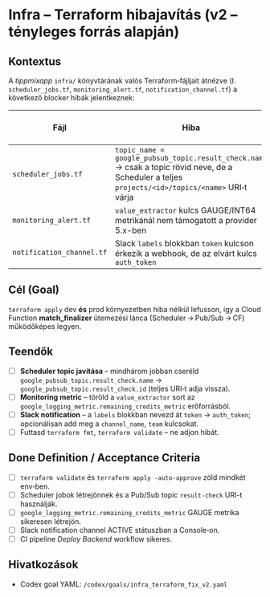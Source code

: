 # Infra – Terraform hibajavítás **(v2 – tényleges forrás alapján)**

## Kontextus

A *tippmixapp* `infra/` könyvtárának valós Terraform‑fájljait átnézve (l. `scheduler_jobs.tf`, `monitoring_alert.tf`, `notification_channel.tf`) a következő blocker hibák jelentkeznek:

| Fájl                      | Hiba                                                                                                                                              | Terraform hibaüzenet (rövid)                  |
| ------------------------- | ------------------------------------------------------------------------------------------------------------------------------------------------- | --------------------------------------------- |
| `scheduler_jobs.tf`       | `topic_name = google_pubsub_topic.result_check.name` → csak a topic rövid neve, de a Scheduler a teljes `projects/<id>/topics/<name>` URI‑t várja | *"Invalid topic name"* (400)                  |
| `monitoring_alert.tf`     | `value_extractor` kulcs GAUGE/INT64 metrikánál nem támogatott a provider 5.x-ben                                                                  | *"value\_extractor is not allowed for GAUGE"* |
| `notification_channel.tf` | Slack `labels` blokkban `token` kulcson érkezik a webhook, de az elvárt kulcs `auth_token`                                                        | *"Unsupported label key token"*               |

## Cél (Goal)

`terraform apply` dev **és** prod környezetben hiba nélkül lefusson, így a Cloud Function **match\_finalizer** ütemezési lánca (Scheduler → Pub/Sub → CF) működőképes legyen.

## Teendők

* [ ] **Scheduler topic javítása** – mindhárom jobban cseréld `google_pubsub_topic.result_check.name` → `google_pubsub_topic.result_check.id` (teljes URI‑t adja vissza).
* [ ] **Monitoring metric** – töröld a `value_extractor` sort az `google_logging_metric.remaining_credits_metric` erőforrásból.
* [ ] **Slack notification** – a `labels` blokkban nevezd át `token` → `auth_token`; opcionálisan add meg a `channel_name`, `team` kulcsokat.
* [ ] Futtasd `terraform fmt`, `terraform validate` – ne adjon hibát.

## Done Definition / Acceptance Criteria

* [ ] `terraform validate` és `terraform apply -auto-approve` zöld mindkét env‑ben.
* [ ] Scheduler jobok létrejönnek és a Pub/Sub topic `result-check` URI-t használják.
* [ ] `google_logging_metric.remaining_credits_metric` GAUGE metrika sikeresen létrejön.
* [ ] Slack notification channel ACTIVE státuszban a Console‑on.
* [ ] CI pipeline *Deploy Backend* workflow sikeres.

## Hivatkozások

* Codex goal YAML: `/codex/goals/infra_terraform_fix_v2.yaml`
